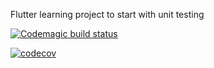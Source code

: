 Flutter learning project to start with unit testing

[![Codemagic build status](https://api.codemagic.io/apps/5d69df33589eba42bac45a32/5d69df33589eba42bac45a31/status_badge.svg)](https://codemagic.io/apps/5d69df33589eba42bac45a32/5d69df33589eba42bac45a31/latest_build)

[![codecov](https://codecov.io/gh/jvalentik/quizzler-flutter/branch/master/graph/badge.svg)](https://codecov.io/gh/jvalentik/quizzler-flutter)
